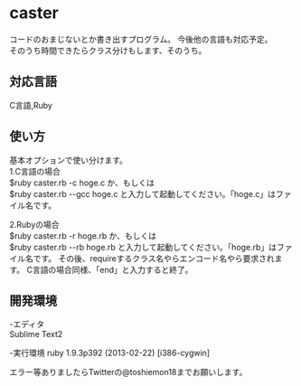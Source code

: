 caster
======
コードのおまじないとか書き出すプログラム。
今後他の言語も対応予定。  
そのうち時間できたらクラス分けもします、そのうち。  

対応言語  
--------
  C言語,Ruby  
  
使い方
------
基本オプションで使い分けます。   
1.C言語の場合  
  $ruby caster.rb -c hoge.c
  か、もしくは  
  $ruby caster.rb --gcc hoge.c
  と入力して起動してください。「hoge.c」はファイル名です。
  
2.Rubyの場合  
  $ruby caster.rb -r hoge.rb
  か、もしくは  
  $ruby caster.rb --rb hoge.rb
  と入力して起動してください。「hoge.rb」はファイル名です。
  その後、requireするクラス名やらエンコード名やら要求されます。 
  C言語の場合同様、「end」と入力すると終了。  
  
開発環境  
--------
-エディタ  
  Sublime Text2  
  
-実行環境
  ruby 1.9.3p392 (2013-02-22) [i386-cygwin]

エラー等ありましたらTwitterの@toshiemon18までお願いします。